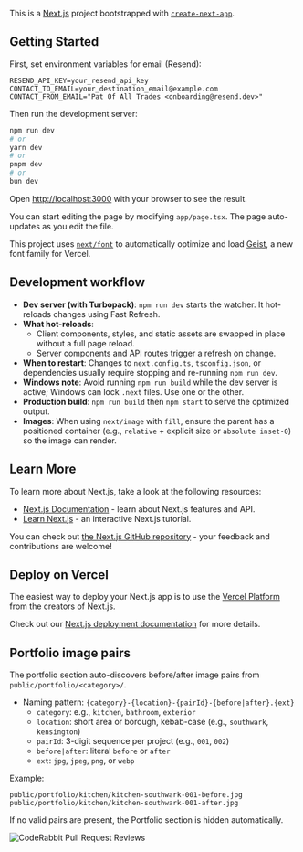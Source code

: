 This is a [Next.js](https://nextjs.org) project bootstrapped with [`create-next-app`](https://nextjs.org/docs/app/api-reference/cli/create-next-app).

## Getting Started

First, set environment variables for email (Resend):

```
RESEND_API_KEY=your_resend_api_key
CONTACT_TO_EMAIL=your_destination_email@example.com
CONTACT_FROM_EMAIL="Pat Of All Trades <onboarding@resend.dev>"
```

Then run the development server:

```bash
npm run dev
# or
yarn dev
# or
pnpm dev
# or
bun dev
```

Open [http://localhost:3000](http://localhost:3000) with your browser to see the result.

You can start editing the page by modifying `app/page.tsx`. The page auto-updates as you edit the file.

This project uses [`next/font`](https://nextjs.org/docs/app/building-your-application/optimizing/fonts) to automatically optimize and load [Geist](https://vercel.com/font), a new font family for Vercel.

## Development workflow

- **Dev server (with Turbopack)**: `npm run dev` starts the watcher. It hot-reloads changes using Fast Refresh.
- **What hot-reloads**:
  - Client components, styles, and static assets are swapped in place without a full page reload.
  - Server components and API routes trigger a refresh on change.
- **When to restart**: Changes to `next.config.ts`, `tsconfig.json`, or dependencies usually require stopping and re-running `npm run dev`.
- **Windows note**: Avoid running `npm run build` while the dev server is active; Windows can lock `.next` files. Use one or the other.
- **Production build**: `npm run build` then `npm start` to serve the optimized output.
- **Images**: When using `next/image` with `fill`, ensure the parent has a positioned container (e.g., `relative` + explicit size or `absolute inset-0`) so the image can render.

## Learn More

To learn more about Next.js, take a look at the following resources:

- [Next.js Documentation](https://nextjs.org/docs) - learn about Next.js features and API.
- [Learn Next.js](https://nextjs.org/learn) - an interactive Next.js tutorial.

You can check out [the Next.js GitHub repository](https://github.com/vercel/next.js) - your feedback and contributions are welcome!

## Deploy on Vercel

The easiest way to deploy your Next.js app is to use the [Vercel Platform](https://vercel.com/new?utm_medium=default-template&filter=next.js&utm_source=create-next-app&utm_campaign=create-next-app-readme) from the creators of Next.js.

Check out our [Next.js deployment documentation](https://nextjs.org/docs/app/building-your-application/deploying) for more details.

## Portfolio image pairs

The portfolio section auto-discovers before/after image pairs from `public/portfolio/<category>/`.

- Naming pattern: `{category}-{location}-{pairId}-{before|after}.{ext}`
  - `category`: e.g., `kitchen`, `bathroom`, `exterior`
  - `location`: short area or borough, kebab-case (e.g., `southwark`, `kensington`)
  - `pairId`: 3-digit sequence per project (e.g., `001`, `002`)
  - `before|after`: literal `before` or `after`
  - `ext`: `jpg`, `jpeg`, `png`, or `webp`

Example:

```
public/portfolio/kitchen/kitchen-southwark-001-before.jpg
public/portfolio/kitchen/kitchen-southwark-001-after.jpg
```

If no valid pairs are present, the Portfolio section is hidden automatically.

![CodeRabbit Pull Request Reviews](https://img.shields.io/coderabbit/prs/github/tonym999/patofalltrades?utm_source=oss&utm_medium=github&utm_campaign=tonym999%2Fpatofalltrades&labelColor=171717&color=FF570A&link=https%3A%2F%2Fcoderabbit.ai&label=CodeRabbit+Reviews)
